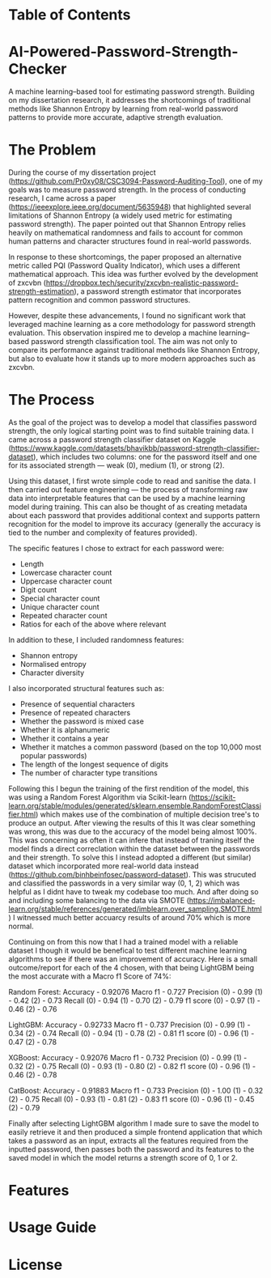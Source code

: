 # Table of Contents

# AI-Powered-Password-Strength-Checker
A machine learning–based tool for estimating password strength. Building on my dissertation research, it addresses the shortcomings of traditional methods like Shannon Entropy by learning from real-world password patterns to provide more accurate, adaptive strength evaluation.

# The Problem
During the course of my dissertation project (https://github.com/Pr0xy08/CSC3094-Password-Auditing-Tool), one of my goals was to measure password strength. In the process of conducting research, I came across a paper (https://ieeexplore.ieee.org/document/5635948) that highlighted several limitations of Shannon Entropy (a widely used metric for estimating password strength). The paper pointed out that Shannon Entropy relies heavily on mathematical randomness and fails to account for common human patterns and character structures found in real-world passwords.

In response to these shortcomings, the paper proposed an alternative metric called PQI (Password Quality Indicator), which uses a different mathematical approach. This idea was further evolved by the development of zxcvbn (https://dropbox.tech/security/zxcvbn-realistic-password-strength-estimation), a password strength estimator that incorporates pattern recognition and common password structures.

However, despite these advancements, I found no significant work that leveraged machine learning as a core methodology for password strength evaluation. This observation inspired me to develop a machine learning–based password strength classification tool. The aim was not only to compare its performance against traditional methods like Shannon Entropy, but also to evaluate how it stands up to more modern approaches such as zxcvbn.

# The Process
As the goal of the project was to develop a model that classifies password strength, the only logical starting point was to find suitable training data. I came across a password strength classifier dataset on Kaggle (https://www.kaggle.com/datasets/bhavikbb/password-strength-classifier-dataset), which includes two columns: one for the password itself and one for its associated strength — weak (0), medium (1), or strong (2).

Using this dataset, I first wrote simple code to read and sanitise the data. I then carried out feature engineering — the process of transforming raw data into interpretable features that can be used by a machine learning model during training. This can also be thought of as creating metadata about each password that provides additional context and supports pattern recognition for the model to improve its accuracy (generally the accuracy is tied to the number and complexity of features provided).

The specific features I chose to extract for each password were:
- Length
- Lowercase character count
- Uppercase character count
- Digit count
- Special character count
- Unique character count
- Repeated character count
- Ratios for each of the above where relevant

In addition to these, I included randomness features:
- Shannon entropy
- Normalised entropy
- Character diversity

I also incorporated structural features such as:
- Presence of sequential characters
- Presence of repeated characters
- Whether the password is mixed case
- Whether it is alphanumeric
- Whether it contains a year
- Whether it matches a common password (based on the top 10,000 most popular passwords)
- The length of the longest sequence of digits
- The number of character type transitions

Following this I begun the training of the first rendition of the model, this was using a Random Forest Algorithm via Scikit-learn (https://scikit-learn.org/stable/modules/generated/sklearn.ensemble.RandomForestClassifier.html) which makes use of the combination of multiple decision tree's to produce an output. After viewing the results of this It was clear something was wrong, this was due to the accuracy of the model being almost 100%. This was concerning as often it can infere that instead of traning itself the model finds a direct correclation within the dataset between the passwords and their strength. To solve this I instead adopted a different (but similar) dataset which incorporated more real-world data instead (https://github.com/binhbeinfosec/password-dataset). This was strucuted and classified the passwords in a very similar way (0, 1, 2) which was helpful as I didnt have to tweak my codebase too much. And after doing so and including some balancing to the data via SMOTE (https://imbalanced-learn.org/stable/references/generated/imblearn.over_sampling.SMOTE.html) I witnessed much better accuarcy results of around 70% which is more normal.

Continuing on from this now that I had a trained model with a reliable dataset I though it would be benefical to test different machine learning algorithms to see if there was an improvement of accuracy. Here is a small outcome/report for each of the 4 chosen, with that being LightGBM being the most accurate with a Macro f1 Score of 74%:

Random Forest:
Accuracy - 0.92076
Macro f1 - 0.727
Precision (0) - 0.99 (1) - 0.42 (2) - 0.73
Recall    (0) - 0.94 (1) - 0.70 (2) - 0.79
f1 score  (0) - 0.97 (1) - 0.46 (2) - 0.76

LightGBM:
Accuracy - 0.92733
Macro f1 - 0.737
Precision (0) - 0.99 (1) - 0.34 (2) - 0.74
Recall    (0) - 0.94 (1) - 0.78 (2) - 0.81
f1 score  (0) - 0.96 (1) - 0.47 (2) - 0.78

XGBoost:
Accuracy - 0.92076
Macro f1 - 0.732
Precision (0) - 0.99 (1) - 0.32 (2) - 0.75
Recall    (0) - 0.93 (1) - 0.80 (2) - 0.82
f1 score  (0) - 0.96 (1) - 0.46 (2) - 0.78

CatBoost:
Accuracy - 0.91883
Macro f1 - 0.733
Precision (0) - 1.00 (1) - 0.32 (2) - 0.75
Recall    (0) - 0.93 (1) - 0.81 (2) - 0.83
f1 score  (0) - 0.96 (1) - 0.45 (2) - 0.79

Finally after selecting LightGBM algorithm I made sure to save the model to easily retrieve it and then produced a simple frontend application that which takes a password as an input, extracts all the features required from the inputted password, then passes both the password and its features to the saved model in which the model returns a strength score of 0, 1 or 2.
# Features

# Usage Guide

# License

